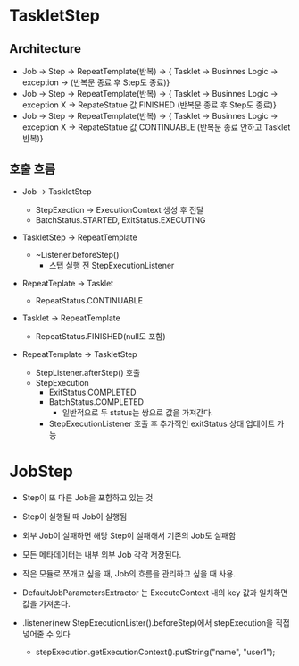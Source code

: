 # TaskletStep
## Architecture
- Job -> Step -> RepeatTemplate(반복) -> { Tasklet -> Businnes Logic -> exception -> (반복문 종료 후 Step도 종료)}
- Job -> Step -> RepeatTemplate(반복) -> { Tasklet -> Businnes Logic -> exception X -> RepateStatue 값 FINISHED (반복문 종료 후 Step도 종료)}
- Job -> Step -> RepeatTemplate(반복) -> { Tasklet -> Businnes Logic -> exception X -> RepateStatue 값 CONTINUABLE (반복문 종료 안하고 Tasklet 반복)}


## 호출 흐름
- Job -> TaskletStep
	- StepExection -> ExecutionContext 생성 후 전달 
	- BatchStatus.STARTED, ExitStatus.EXECUTING

- TaskletStep -> RepeatTemplate
	- ~Listener.beforeStep() 
		- 스탭 실행 전 StepExecutionListener

- RepeatTeplate -> Tasklet
	- RepeatStatus.CONTINUABLE


- Tasklet -> RepeatTemplate
	- RepeatStatus.FINISHED(null도 포함)


- RepeatTemplate -> TaskletStep
	- StepListener.afterStep() 호출
	- StepExecution 
		- ExitStatus.COMPLETED
		- BatchStatus.COMPLETED
			- 일반적으로 두 status는 쌍으로 값을 가져간다. 
		- StepExecutionListener 호출 후 추가적인 exitStatus 상태 업데이트 가능

# JobStep
- Step이 또 다른 Job을 포함하고 있는 것
- Step이 실행될 때 Job이 실행됨
- 외부 Job이 실패하면 해당 Step이 실패해서 기존의 Job도 실패함
- 모든 메타데이터는 내부 외부 Job 각각 저장된다.
- 작은 모듈로 쪼개고 싶을 때, Job의 흐름을 관리하고 싶을 때 사용.



- DefaultJobParametersExtractor 는 ExecuteContext 내의 key 값과 일치하면 값을 가져온다. 
- .listener(new StepExecutionLister().beforeStep)에서 stepExecution을 직접 넣어줄 수 있다
	- stepExecution.getExecutionContext().putString("name", "user1");

